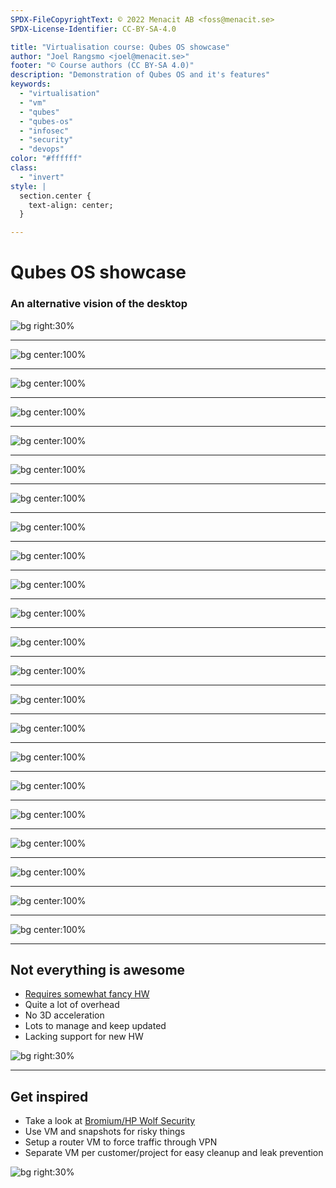 ```yaml
---
SPDX-FileCopyrightText: © 2022 Menacit AB <foss@menacit.se>
SPDX-License-Identifier: CC-BY-SA-4.0

title: "Virtualisation course: Qubes OS showcase"
author: "Joel Rangsmo <joel@menacit.se>"
footer: "© Course authors (CC BY-SA 4.0)"
description: "Demonstration of Qubes OS and it's features"
keywords:
  - "virtualisation"
  - "vm"
  - "qubes"
  - "qubes-os"
  - "infosec"
  - "security"
  - "devops"
color: "#ffffff"
class:
  - "invert"
style: |
  section.center {
    text-align: center;
  }

---
```

<!-- _footer: "%ATTRIBUTION_PREFIX% Pedro Ribeiro Simões (CC BY 2.0)" -->
# Qubes OS showcase
### An alternative vision of the desktop

![bg right:30%](images/11-vr_woman.jpg)

<!--
- Qubes OS is a FOSS desktop operating system with focus on security

- Utilizes Xen virtualisation to provide security compartmentalisation (expl. will follow)

- Co-founded by security researcher Joanna Rutkowska

- Allegedly used by Edward Snowden and lots of other paranoid/security concious users, such as
Freedom of the press foundation, the Mullvad VPN company and the organisation running
"Let's Encrypt"

Segue: To demonstrate the OS, I've set it up on a laptop and taken some screenshots in action
-->

---
![bg center:100%](images/11-qubes_desktop_empty.jpg)

<!--
- What you're seeing is the default Qubes desktop when booted and logged in

- Not a pretty sight, made slightly worse by trying to increase font size for the demos

- Shipped with the XFCE (https://xfce.org/) WM, but also available with i3 (https://i3wm.org/)

Segue: Things look a bit more interesting with applications running...
-->

---
![bg center:100%](images/11-qubes_desktop_full.jpg)

<!--
- The screenshot is a bit messy and probably doesn't make a lot of sense right now

- Most important is to make note of the border color of the windows (red, grey, yellow and blue),
these let us know which "qube" (their terminology for a VM) the application is running in

- Each qube acts as a bit of a security boundry: The video player running in the "personal" qube
can't access files or processes running in the "work" qube

- The same is true for the "vault" cube which is provided to store very sensitive information in,
such as private keys and password databases. This qube is further restricted as it isn't even
provided with network access to minimize the risk for leaks

- Qubes shines in the way qubes are integrated with the desktop and each other

Segue: Lets clean up a bit and talk about how you use Qubes...
-->

---
![bg center:100%](images/11-qube_apps.jpg)

<!--
- Scrot shows the Qubes menu (a bit like the Windows start menu) 

- The list shows Qubes installed on the system and have sub-menus for starting applications in them

Segue: Let's start a file browser in the "work" qube...
-->

---
![bg center:100%](images/11-qube_open_disp_1.jpg)

<!--
- Qubes utilise snapshots and temporary VMs in some very neat ways

- If you have an untrusted/potentially malicious file, such as a document received via email or a
program downloaded from an suspicious site on the Internet, it can be a risky thing to open/run it

- The scrot shows a menu in the file manager that allows us to view the document in a
"disposableVM"
-->

---
![bg center:100%](images/11-qube_open_disp_2.jpg)

<!--
- Once selected, we get a status notification telling us a qube is started

- A fresh new VM is created (from a template) just for viewing this document, and it's quite fast
-->

---
![bg center:100%](images/11-qube_open_disp_3.jpg)

<!--
- Notice the border color (and title) of the document editor window, it's different from the file
browser in the "work" qube

- Even if the document contained malicious code, it would be restricted to data and processes
in the disposable qube (which is likely very little of interest)
-->

---
![bg center:100%](images/11-qube_open_disp_4.jpg)

<!--
- Once done reading the document and the window is closed, we get another notification that the
disposable qube is shut down

- It is not only shut down, but also deleted

- This enables us to feel quite comfortable that any malicious backdoors are also deleted
-->

---
![bg center:100%](images/11-qube_disp_apps.jpg)

<!--
- DisposableVMs are just like other Qubes, except that they are created (from a snapshot) on the
fly and destroyed once all running apps in has been closed

- Using a disposable qube for web browsing is quite a good practice for the reasons described in
the previous example

Segue: Qubes OS comes with a bunch of default qubes as we've seen, but you can easily create more
-->

---
![bg center:100%](images/11-qubes_menu.jpg)

<!--
- The "Qubes tools" section of the menu contains utilities for managing the system

- Lets select "Create Qubes VM"
-->

---
![bg center:100%](images/11-qube_create.jpg)

<!--
- Choose a name and a border color for the Qube: a qube per customer and/or project is a good thing

- We can also which template to use for the VM, Qubes OS comes with Debian and Fedora, Kali Linux
(https://www.kali.org/) can be installed as well (a good choice for penetration testers)
-->

---
![bg center:100%](images/11-qube_create_type.jpg)

<!--
- We can also select which type of qube to create

- "TemplateVM" is a qube which you can install software in, configure and use as the base for other
qubes/VMs

- "AppVM" provides a persistent home directory for the qube, but is otherwise cloned from a VM
each time it is started. If you want to install additional software or similar, these will likely
need to be added to the template VM it is based on instead

- "StandaloneVM" is also based on a template, but is once created fully persistent and can be
modified without performing changes to the template. A good choice if you need to setup some
complex software that you don't wanna include in your template VM, but it will consume more disk
space and be a bit slower to start than an "AppVM"

- "DisposableVM" is just what we talked about previously

Segue: Qubes OS provides some tools that help us the desktop without giving up on security
-->

---
![bg center:100%](images/11-qube_copy.jpg)

<!--
- A quite common need is the ability to copy files between VMs

- Qubes OS shows a dialog in the grey dom0 (administrative VM, basically not a regular qube, could
be considered "the host" to keep things simple) that tells us that VM X wants to copy a file to VM
Z, which prevents qubes from moving a round data without the user noticing
-->

---
![bg center:100%](images/11-qubes_clipboard.jpg)

<!--
- Another example is the Qubes clipboard, which controls which VMs can access copy/paste data

- This may seem silly, but the clipboard could contain sensitive information such as passwords
-->

---
![bg center:100%](images/11-qubes_device_redirect.jpg)

<!--
- The same goes for peripherals such as microphones, webcams and USB storage drives

- Sure, there are likely use-cases where you want VMs to access to them, but not all of them and
not all the time

- You probably want your work qube to access the webcam and microphone for meetings
-->

---
![bg center:100%](images/11-qubes_wlan_list.jpg)

<!--
- It may be a bit hard to see due to scaling issues, but the upper right menu bar contains a
notification area

- If we click on the red signal strength indicator, we see drop-down menu appear with a red border
containg network interfaces and visible WiFi networks

- The laptop's network interfaces are forwarded to a dedicated qube that provides networking for
other VMs (qube "sys-net" by default)

- It's actually the same for USB and other peripheral devices as we just saw (qube "sys-usb")

- Qubes OS does it this way to protect the system from attacks delivered via network and external
devices

- If for example firmware in the wireless card is compromised by an attacker on the same network,
the attacker's access is limited to the sys-net qube. The attacker would likely be able to
intercept network traffic, but not much more and the traffic from other qubes is hopefully
encrypted
-->

---
![bg center:100%](images/11-qubes_no_net.jpg)

<!--
- You can actually see this isolation by listing network interfaces in dom0, which has none besides
the loopback interface

Segue: We can take a look at how this is done by opening "Qubes manager" in the tools menu
-->

---
![bg center:100%](images/11-qubes_vm_list.jpg)

<!--
- This quite messy application shows us information about qubes configured on the system

Segue: It also allows us to edit their settings...
-->

---
![bg center:100%](images/11-qube_conf.jpg)

<!--
- The scrot shows the configuration windows for a qube

- Allows us to modify VM settings in a similar fashion to other VMMs
-->

---
![bg center:100%](images/11-qube_pci_conf.jpg)

<!--
- By clicking on the "Devices" menu, we can see PCI devices forwarded/dedicated to the qube

- The current example shows how the laptop's two USB controllers are dedicated to the "sys-usb"
qube, which we saw in a previous example

- Similar configuration exist for the networking VM which has a wired and wireless NIC forwarded

- You could forward other devices as well to qubes of your choice, such as a GPU or studio sound
card
-->

---
![bg center:100%](images/11-qube_fw_conf.jpg)

<!--
- The qube settings also allows us to configure network restrictions for the Qube

- This can of course be done in other ways inside the specific qubes, but it's quite neat to have
the firewall functionality so easily accessible

- Firewalling is actually by default done by a separate qube - you can have multiple of these,
some which are connected to VPN for example, forcing all qubes configured to use it through the
tunnel or proxy
-->

---
![bg center:100%](images/11-qvm_commands.jpg)

<!--
- If you fancy the terminal or want to automate things, everything showed in the demo and much more
can be done with CLI tools
-->

---
<!-- _footer: "%ATTRIBUTION_PREFIX% Eric Savage (CC BY-SA 2.0)" -->
## Not everything is awesome
- [Requires somewhat fancy HW](https://www.qubes-os.org/doc/system-requirements/)
- Quite a lot of overhead
- No 3D acceleration
- Lots to manage and keep updated
- Lacking support for new HW

![bg right:30%](images/11-malachite.jpg)

<!--
- While Qubes OS is really cool and I recommend everyone to try it, it's not problem free

- To run qubes smoothly, you need a somewhat beefy computer with CPU virtualisation features that
are not available on all consumer systems - check out their system requirements

- While working quite well, there is a lot of overhead with all qubes running - if the "system"
and "service" qubes are included, there were 12 different VMs running during my demo

- Especially RAM is a thing you'll need quite a lot of

- For security reasons and the way windows from different qubes are shown, there is not 3D or
hardware codec acceleration available. You can't really game or do things like CAD on Qubes unless
you forward a dedicated GPU to the qube (which is seldom completely trivial)

- Lot's of things to manage, including several templates that must be patched and maintained,
requires a bit of knowledge of the underlying technology

- Qubes dom0 kernel is based on a patched older version of Fedora, which means that it rarely has
good support for new hardware. If you are gonna use qubes, you have better chances with a device
that has a few years on it's neck

Segue: Even if you consider these problems deal-breakers or find it slightly too paranoid, there is
still a lot of things to learn and adopt from Qubes' design....
-->

---
<!-- _footer: "%ATTRIBUTION_PREFIX% Mathias Appel (CC0 1.0)" -->
## Get inspired
- Take a look at [Bromium/HP Wolf Security](https://www.bromium.com/)
- Use VM and snapshots for risky things
- Setup a router VM to force traffic through VPN
- Separate VM per customer/project for easy cleanup and leak prevention

![bg right:30%](images/11-red_panda.jpg)

<!--
- Bromium is a solution that tries to introduce micro-virtualisation for applications on Windows.
They got bought by HP a few years ago and they may have ruined it, but could be worth checking out

- Even if you don't use Qubes you can still have a snapshot'ed VM that can be considered disposable

- Why not do your web browsing in a VM that can be nuked and paved every day?

- If you don't want all your Internet traffic to pass through a VPN, why not setup a dedicated VM
for it? If you setup two VMs, one as a router/gateway and the other as a client to it, you can
restrict connections and minimize the risk for leaks

- Basically what the slide says
-->
